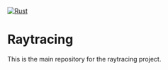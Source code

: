 [![Rust](https://github.com/TrayRacers/Raytracing/actions/workflows/rust.yml/badge.svg)](https://github.com/TrayRacers/Raytracing/actions/workflows/rust.yml)

# Raytracing

This is the main repository for the raytracing project.
